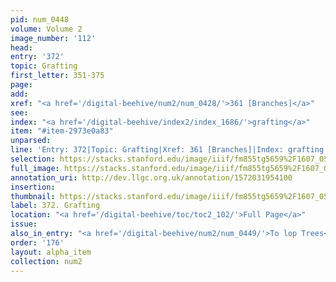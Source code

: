 ```yaml
---
pid: num_0448
volume: Volume 2
image_number: '112'
head: 
entry: '372'
topic: Grafting
first_letter: 351-375
page: 
add: 
xref: "<a href='/digital-beehive/num2/num_0428/'>361 [Branches]</a>"
see: 
index: "<a href='/digital-beehive/index2/index_1686/'>grafting</a>"
item: "#item-2973e0a83"
unparsed: 
line: 'Entry: 372|Topic: Grafting|Xref: 361 [Branches]|Index: grafting|#item-2973e0a83'
selection: https://stacks.stanford.edu/image/iiif/fm855tg5659%2F1607_0579/867,251,2978,354/full/0/default.jpg
full_image: https://stacks.stanford.edu/image/iiif/fm855tg5659%2F1607_0579/full/full/0/default.jpg
annotation_uri: http://dev.llgc.org.uk/annotation/1572031954100
insertion: 
thumbnail: https://stacks.stanford.edu/image/iiif/fm855tg5659%2F1607_0579/867,251,600,180/250,/0/default.jpg
label: 372. Grafting
location: "<a href='/digital-beehive/toc/toc2_102/'>Full Page</a>"
issue: 
also_in_entry: "<a href='/digital-beehive/num2/num_0449/'>To lop Trees</a>|<a href='/digital-beehive/num2/num_0450/'>Stroker</a>"
order: '176'
layout: alpha_item
collection: num2
---
```

